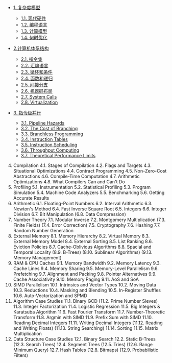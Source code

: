 
- [1. 复杂度模型](001-complexity/)
   
    - [1.1. 现代硬件](001-complexity/hardware.md)
    - [1.2. 编程语言](001-complexity/languages.md)
    - [1.3. 计算模型](001-complexity/lmodels.md)
    - [1.4. 何时优化](001-complexity/levels.md)

- [2.计算机体系结构](002-architecture/)

    - [2.1. 指令集](002-architecture/isa.md)
    - [2.2. 汇编语言](002-architecture/assembly.md)
    - [2.3. 循环和条件](002-architecture/loops.md)
    - [2.4. 函数和递归](002-architecture/functions.md)
    - [2.5. 间接分支](002-architecture/indirect.md)
    - [2.6. 机器码布局](002-architecture/layout.md)
    - [2.7. System Calls]()
    - [2.8. Virtualization]()

- [3. 指令级并行](003-pipelining/)

    - [3.1. Pipeline Hazards]()
    - [3.2. The Cost of Branching]()
    - [3.3. Branchless Programming]()
    - [3.4. Instruction Tables]()
    - [3.5. Instruction Scheduling]()
    - [3.6. Throughput Computing]()
    - [3.7. Theoretical Performance Limits]()

4. Compilation
 4.1. Stages of Compilation
 4.2. Flags and Targets
 4.3. Situational Optimizations
 4.4. Contract Programming
 4.5. Non-Zero-Cost Abstractions
 4.6. Compile-Time Computation
 4.7. Arithmetic Optimizations
 4.8. What Compilers Can and Can't Do
5. Profiling
 5.1. Instrumentation
 5.2. Statistical Profiling
 5.3. Program Simulation
 5.4. Machine Code Analyzers
 5.5. Benchmarking
 5.6. Getting Accurate Results
6. Arithmetic
 6.1. Floating-Point Numbers
 6.2. Interval Arithmetic
 6.3. Newton's Method
 6.4. Fast Inverse Square Root
 6.5. Integers
 6.6. Integer Division
 6.7. Bit Manipulation
(6.8. Data Compression)
7. Number Theory
 7.1. Modular Inverse
 7.2. Montgomery Multiplication
(7.3. Finite Fields)
(7.4. Error Correction)
 7.5. Cryptography
 7.6. Hashing
 7.7. Random Number Generation
8. External Memory
 8.1. Memory Hierarchy
 8.2. Virtual Memory
 8.3. External Memory Model
 8.4. External Sorting
 8.5. List Ranking
 8.6. Eviction Policies
 8.7. Cache-Oblivious Algorithms
 8.8. Spacial and Temporal Locality
(8.9. B-Trees)
(8.10. Sublinear Algorithms)
(9.13. Memory Management)
9. RAM & CPU Caches
 9.1. Memory Bandwidth
 9.2. Memory Latency
 9.3. Cache Lines
 9.4. Memory Sharing
 9.5. Memory-Level Parallelism
 9.6. Prefetching
 9.7. Alignment and Packing
 9.8. Pointer Alternatives
 9.9. Cache Associativity
 9.10. Memory Paging
 9.11. AoS and SoA
10. SIMD Parallelism
 10.1. Intrinsics and Vector Types
 10.2. Moving Data
 10.3. Reductions
 10.4. Masking and Blending
 10.5. In-Register Shuffles
 10.6. Auto-Vectorization and SPMD
11. Algorithm Case Studies
 11.1. Binary GCD
(11.2. Prime Number Sieves)
 11.3. Integer Factorization
 11.4. Logistic Regression
 11.5. Big Integers & Karatsuba Algorithm
 11.6. Fast Fourier Transform
 11.7. Number-Theoretic Transform
 11.8. Argmin with SIMD
 11.9. Prefix Sum with SIMD
 11.10. Reading Decimal Integers
 11.11. Writing Decimal Integers
(11.12. Reading and Writing Floats)
(11.13. String Searching)
 11.14. Sorting
 11.15. Matrix Multiplication
12. Data Structure Case Studies
 12.1. Binary Search
 12.2. Static B-Trees
(12.3. Search Trees)
 12.4. Segment Trees
(12.5. Tries)
(12.6. Range Minimum Query)
 12.7. Hash Tables
(12.8. Bitmaps)
(12.9. Probabilistic Filters)